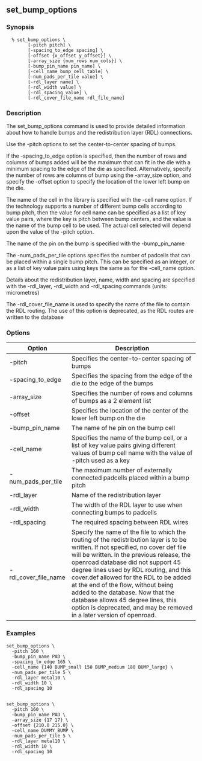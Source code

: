 ## set_bump_options

### Synopsis
```
  % set_bump_options \
        [-pitch pitch] \
        [-spacing_to_edge spacing] \
        [-offset {x_offset y_offset}] \
        [-array_size {num_rows num_cols}] \
        [-bump_pin_name pin_name] \
        [-cell_name bump_cell_table] \
        [-num_pads_per_tile value] \
        [-rdl_layer name] \
        [-rdl_width value] \
        [-rdl_spacing value] \
        [-rdl_cover_file_name rdl_file_name]
```

### Description
The set_bump_options command is used to provide detailed information about how to handle bumps and the redistribution layer (RDL) connections.

Use the -pitch options to set the center-to-center spacing of bumps.

If the -spacing_to_edge option is specified, then the number of rows and columns of bumps added will be the maximum that can fit in the die with a minimum spacing to the edge of the die as specified. Alternatively, specify the number of rows are columns of bump using the -array_size option, and specify the -offset option to specify the location of the lower left bump on the die.

The name of the cell in the library is specified with the -cell name option. If the technology supports a number of different bump cells according to bump pitch, then the value for cell name can be specified as a list of key value pairs, where the key is pitch between bump centers, and the value is the name of the bump cell to be used. The actual cell selected will depend upon the value of the -pitch option.

The name of the pin on the bump is specified with the -bump_pin_name

The -num_pads_per_tile options specifies the number of padcells that can be placed within a single bump pitch. This can be specified as an integer, or as a list of key value pairs using keys the same as for the -cell_name option.

Details about the redistribution layer, name, width and spacing are specified with the -rdl_layer, -rdl_width and -rdl_spacing commands (units: micrometres)

The -rdl_cover_file_name is used to specify the name of the file to contain the RDL routing. The use of this option is deprecated, as the RDL routes are written to the database

### Options

| Option | Description |
| --- | --- |
| -pitch | Specifies the center-to-center spacing of bumps |
| -spacing_to_edge | Specifies the spacing from the edge of the die to the edge of the bumps |
| -array_size | Specifies the number of rows and columns of bumps as a 2 element list |
| -offset | Specifies the location of the center of the lower left bump on the die |
| -bump_pin_name | The name of he pin on the bump cell |
| -cell_name | Specifies the name of the bump cell, or a list of key value pairs giving different values of bump cell name with the value of -pitch used as a key |
| -num_pads_per_tile | The maximum number of externally connected padcells placed within a bump pitch |
| -rdl_layer | Name of the redistribution layer |
| -rdl_width | The width of the RDL layer to use when connecting bumps to padcells |
| -rdl_spacing | The required spacing between RDL wires |
| -rdl_cover_file_name | Specify the name of the file to which the routing of the redistribution layer is to be written. If not specified, no cover def file will be written. In the previous release, the openroad database did not support 45 degree lines used by RDL routing, and this cover.def allowed for the RDL to be added at the end of the flow, without being added to the database. Now that the database allows 45 degree lines, this option is deprecated, and may be removed in a later version of openroad. |

### Examples
```
set_bump_options \
  -pitch 160 \
  -bump_pin_name PAD \
  -spacing_to_edge 165 \
  -cell_name {140 BUMP_small 150 BUMP_medium 180 BUMP_large} \
  -num_pads_per_tile 5 \
  -rdl_layer metal10 \
  -rdl_width 10 \
  -rdl_spacing 10


set_bump_options \
  -pitch 160 \
  -bump_pin_name PAD \
  -array_size {17 17} \
  -offset {210.0 215.0} \
  -cell_name DUMMY_BUMP \
  -num_pads_per_tile 5 \
  -rdl_layer metal10 \
  -rdl_width 10 \
  -rdl_spacing 10
```

